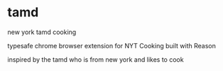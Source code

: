 # tamd

new york tamd cooking 

typesafe chrome browser extension for NYT Cooking built with Reason

inspired by the tamd who is from new york and likes to cook

